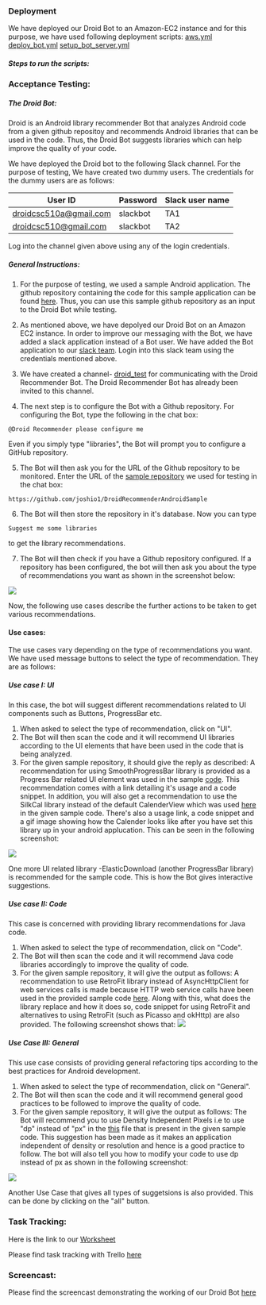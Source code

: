 
### Deployment

We have deployed our Droid Bot to an Amazon-EC2 instance and for this purpose, we have used following deployment scripts:
[aws.yml](https://github.ncsu.edu/uparikh/CSC-510-Bot-Controller/blob/master/Deploy/aws.yml)
[deploy_bot.yml](https://github.ncsu.edu/uparikh/CSC-510-Bot-Controller/blob/master/Deploy/deploy_bot.yml)
[setup_bot_server.yml](https://github.ncsu.edu/uparikh/CSC-510-Bot-Controller/blob/master/Deploy/setup_bot_server.yml)

##### Steps to run the scripts:





### Acceptance Testing:

##### The Droid Bot:
Droid is an Android library recommender Bot that analyzes Android code from a given github repositoy and recommends Android libraries that can be used in the code. Thus, the Droid Bot suggests libraries which can help improve the quality of your code.


We have deployed the Droid bot to the following Slack channel[](https://se-bot-project.slack.com/messages/C85LLTS8Z/). For the purpose of testing, We have created two dummy users. The credentials for the dummy users are as follows:

| User ID     | Password      | Slack user name |
| ------------- | ------------|-----------------| 
| droidcsc510a@gmail.com | slackbot | TA1 |
| droidcsc510@gmail.com | slackbot | TA2 |

Log into the channel given above using any of the login credentials.

##### General Instructions:

1. For the purpose of testing, we used a sample Android application. The github repository containing the code for this sample application can be found [here](https://github.com/joshio1/DroidRecommenderAndroidSample). Thus, you can use this sample github repository as an input to the Droid Bot while testing.

2. As mentioned above, we have depolyed our Droid Bot on an Amazon EC2 instance. In order to improve our messaging with the Bot, we have added a slack application instead of a Bot user. We have added the Bot application to our [slack team](https://se-bot-project.slack.com/messages/D7NNV7X44/). Login into this slack team using the credentials mentioned above.

3. We have created a channel- [droid_test](https://se-bot-project.slack.com/messages/C85LLTS8Z/) for communicating with the Droid Recommender Bot. The Droid Recommender Bot has already been invited to this channel.
 
4. The next step is to configure the Bot with a Github repository. For configuring the Bot, type the following in the chat box:

```
@Droid Recommender please configure me
```
Even if you simply type "libraries", the Bot will prompt you to configure a GitHub repository.

5. The Bot will then ask you for the URL of the Github repository to be monitored. Enter the URL of the [sample repository](https://github.com/joshio1/DroidRecommenderAndroidSample) we used for testing in the chat box:
```
https://github.com/joshio1/DroidRecommenderAndroidSample
```

6. The Bot will then store the repository in it's database. Now you can type
```
Suggest me some libraries
```
to get the library recommendations.

7. The Bot will then check if you have a Github repository configured. If a repository has been configured, the bot will then ask you about the type of recommendations you want as shown in the screenshot below:

![](https://github.ncsu.edu/uparikh/CSC-510-Bot-Controller/blob/master/Images/Screen%20Shot%201.png)


Now, the following use cases describe the further actions to be taken to get various recommendations.

#### Use cases:

The use cases vary depending on the type of recommendations you want. We have used message buttons to select the type of recommendation. They are as follows:

##### Use case I: UI
In this case, the bot will suggest different recommendations related to UI components such as Buttons, ProgressBar etc.

1. When asked to select the type of recommendation, click on "UI". 
2. The Bot will then scan the code and it will recommend UI libraries according to the UI elements that have been used in the code that is being analyzed.
3. For the given sample repository, it should give the reply as described:
A recommendation for using SmoothProgressBar library is provided as a Progress Bar related UI element was used in the sample [code](https://github.com/joshio1/DroidRecommenderAndroidSample/blob/master/app/src/main/res/layout/activity_main.xml). This recommendation comes with a link detailing it's usage and a code snippet. In addition, you will also get a recommendation to use the SilkCal library instead of the default CalenderView which was used [here](https://github.com/joshio1/DroidRecommenderAndroidSample/blob/master/app/src/main/res/layout/activity_main.xml) in the given sample code. There's also a usage link, a code snippet and a gif image showing how the Calender looks like after you have set this library up in your android applucation. This can be seen in the following screenshot:

![](https://github.ncsu.edu/uparikh/CSC-510-Bot-Controller/blob/master/Images/Screen%20Shot%201-1.png)

  One more UI related library -ElasticDownload (another ProgressBar library) is recommended for the sample code.
  This is how the Bot gives interactive suggestions.
  
##### Use case II: Code
This case is concerned with providing library recommendations for Java code.

1. When asked to select the type of recommendation, click on "Code". 
2. The Bot will then scan the code and it will recommend Java code libraries accordingly to improve the quality of code.
3. For the given sample repository, it will give the output as follows:
A recommendation to use RetroFit library instead of AsyncHttpClient for web services calls is made because HTTP web service calls have been used in the provided sample code [here](https://github.com/joshio1/DroidRecommenderAndroidSample/blob/5c29a97aa2dfaa0535f991021cf105dbff2dbd94/app/src/main/java/com/wolfhackers/counsellink/MainActivity.java). Along with this, what does the library replace and how it does so, code  snippet for using RetroFit and alternatives to using RetroFit (such as Picasso and okHttp) are also provided. The following screenshot shows that:
  ![](https://github.ncsu.edu/uparikh/CSC-510-Bot-Controller/blob/master/Images/Screen%20Shot%202-1.png)

##### Use Case III: General
This use case consists of providing general refactoring tips according to the best practices for Android development.
1. When asked to select the type of recommendation, click on "General". 
2. The Bot will then scan the code and it will recommend general good practices to be followed to improve the quality of code.
3. For the given sample repository, it will give the output as follows:
The Bot will recommend you to use Density Independent Pixels i.e to use "dp" instead of "px" in the [this](https://github.com/joshio1/DroidRecommenderAndroidSample/blob/master/app/src/main/res/layout/activity_base.xml) file that is present in the given sample code. This suggestion has been made as it makes an application independent of density or resolution and hence is a good practice to follow. The bot will also tell you how to modify your code to use dp instead of px as shown in the following screenshot:

![](https://github.ncsu.edu/uparikh/CSC-510-Bot-Controller/blob/master/Images/Screen%20Shot%203-1.png)

Another Use Case that gives all types of suggetsions is also provided. This can be done by clicking on the "all" button.

### Task Tracking:  

Here is the link to our [Worksheet](https://github.ncsu.edu/uparikh/CSC-510-Bot-Controller/blob/master/Worksheet.md)

Please find task tracking with Trello [here](https://trello.com/b/4s99IqfE/deploy-milestone)

### Screencast:

Please find the screencast demonstrating the working of our Droid Bot [here](https://www.youtube.com/watch?v=5jV6bEREovA)



